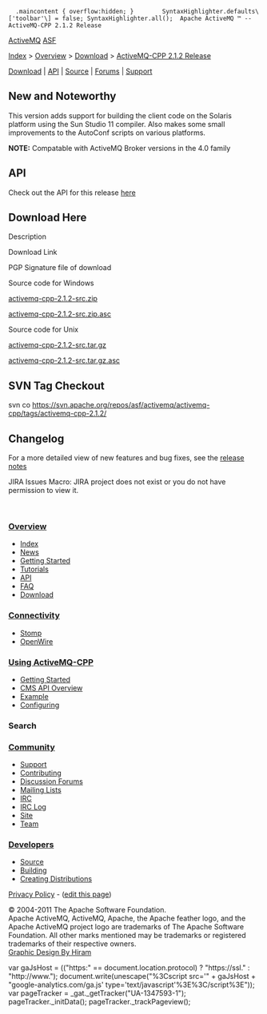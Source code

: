      .maincontent { overflow:hidden; }        SyntaxHighlighter.defaults\['toolbar'\] = false; SyntaxHighlighter.all();  Apache ActiveMQ ™ -- ActiveMQ-CPP 2.1.2 Release 

[ActiveMQ](http://activemq.apache.org/) [ASF](http://www.apache.org)

[Index](index.html) > [Overview](overview.html) > [Download](download.html) > [ActiveMQ-CPP 2.1.2 Release](activemq-cpp-212-release.html)

[Download](download.html) | [API](api.html) | [Source](source.html) | [Forums](http://activemq.apache.org/discussion-forums.html) | [Support](support.html)

New and Noteworthy
------------------

This version adds support for building the client code on the Solaris platform using the Sun Studio 11 compiler. Also makes some small improvements to the AutoConf scripts on various platforms.

**NOTE:** Compatable with ActiveMQ Broker versions in the 4.0 family

API
---

Check out the API for this release [here](http://activemq.apache.org/cms/api_docs/activemqcpp-2.1.1)

Download Here
-------------

Description

Download Link

PGP Signature file of download

Source code for Windows

[activemq-cpp-2.1.2-src.zip](http://www.apache.org/dyn/closer.cgi/activemq/activemq-cpp/source/activemq-cpp-2.1.2-src.zip)

[activemq-cpp-2.1.2-src.zip.asc](http://www.apache.org/dist/activemq/activemq-cpp/source/activemq-cpp-2.1.2-src.zip.asc)

Source code for Unix

[activemq-cpp-2.1.2-src.tar.gz](http://www.apache.org/dyn/closer.cgi/activemq/activemq-cpp/source/activemq-cpp-2.1.2-src.tar.gz)

[activemq-cpp-2.1.2-src.tar.gz.asc](http://www.apache.org/dist/activemq/activemq-cpp/source/activemq-cpp-2.1.2-src.tar.gz.asc)

SVN Tag Checkout
----------------

svn co https://svn.apache.org/repos/asf/activemq/activemq-cpp/tags/activemq-cpp-2.1.2/

Changelog
---------

For a more detailed view of new features and bug fixes, see the [release notes](http://issues.apache.org/activemq/secure/ReleaseNote.jspa?projectId=11000&styleName=Html&version=11860)

JIRA Issues Macro: JIRA project does not exist or you do not have permission to view it.

 

### [Overview](index.html)

*   [Index](index.html)
*   [News](news.html)
*   [Getting Started](getting-started.html)
*   [Tutorials](tutorials.html)
*   [API](api.html)
*   [FAQ](faq.html)
*   [Download](download.html)

### [Connectivity](connectivity.html)

*   [Stomp](stomp-support.html)
*   [OpenWire](openwire-support.html)

### [Using ActiveMQ-CPP](using-activemq-cpp.html)

*   [Getting Started](getting-started.html)
*   [CMS API Overview](cms-api-overview.html)
*   [Example](example.html)
*   [Configuring](configuring.html)

### Search

    
  

### [Community](community.html)

*   [Support](support.html)
*   [Contributing](http://activemq.apache.org/contributing.html)
*   [Discussion Forums](http://activemq.apache.org/discussion-forums.html)
*   [Mailing Lists](http://activemq.apache.org/mailing-lists.html)
*   [IRC](irc://irc.codehaus.org/activemq)
*   [IRC Log](http://servlet.uwyn.com/drone/log/hausbot/activemq)
*   [Site](site.html)
*   [Team](http://activemq.apache.org/team.html)

### [Developers](developers.html)

*   [Source](source.html)
*   [Building](building.html)
*   [Creating Distributions](creating-distributions.html)

[Privacy Policy](http://activemq.apache.org/privacy-policy.html) \- ([edit this page](https://cwiki.apache.org/confluence/pages/editpage.action?pageId=71336))

© 2004-2011 The Apache Software Foundation.  
Apache ActiveMQ, ActiveMQ, Apache, the Apache feather logo, and the Apache ActiveMQ project logo are trademarks of The Apache Software Foundation. All other marks mentioned may be trademarks or registered trademarks of their respective owners.  
[Graphic Design By Hiram](http://hiramchirino.com)

var gaJsHost = (("https:" == document.location.protocol) ? "https://ssl." : "http://www."); document.write(unescape("%3Cscript src='" + gaJsHost + "google-analytics.com/ga.js' type='text/javascript'%3E%3C/script%3E")); var pageTracker = \_gat.\_getTracker("UA-1347593-1"); pageTracker.\_initData(); pageTracker.\_trackPageview();